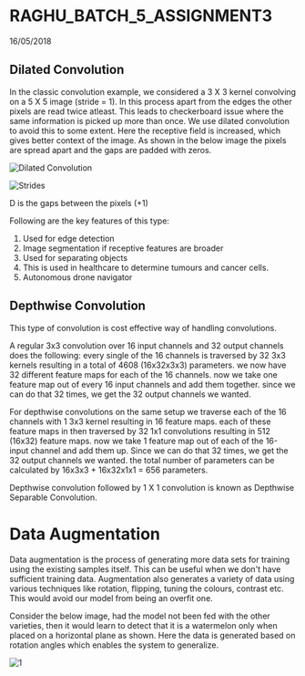 # RAGHU_BATCH_5_ASSIGNMENT3
16/05/2018
## Dilated Convolution

In the classic convolution example, we considered a 3 X 3 kernel convolving on a 5 X 5 image (stride = 1). In this process apart from the edges the other pixels are read twice atleast. This leads to checkerboard issue where the same information is picked up more than once. We use dilated convolution to avoid this to some extent. Here the receptive field is increased, which gives better context of the image. As shown in the below image the pixels are spread apart and the gaps are padded with zeros. 

![Dilated Convolution](https://github.com/vdumoulin/conv_arithmetic/raw/master/gif/dilation.gif)

![Strides](https://raw.githubusercontent.com/hassony2/inria/master/wiki-images/dilated-convolution.png)

D is the gaps between the pixels (+1)

Following are the key features of this type:

1. Used for edge detection
2. Image segmentation if receptive features are broader
3.  Used for separating objects
4.  This is used in healthcare to determine tumours and cancer cells.
5.  Autonomous drone navigator


## Depthwise Convolution

This type of convolution is cost effective way of handling convolutions. 

A regular 3x3 convolution over 16 input channels and 32 output channels does the following: every single of the 16 channels is traversed by 32 3x3 kernels resulting in a total of 4608 (16x32x3x3) parameters. we now have 32 different feature maps for each of the 16 channels. now we take one feature map out of every 16 input channels and add them together. since we can do that 32 times, we get the 32 output channels we wanted.

For depthwise convolutions on the same setup we traverse each of the 16 channels with 1 3x3 kernel resulting in 16 feature maps. each of these feature maps in then traversed by 32 1x1 convolutions resulting in 512 (16x32) feature maps. now we take 1 feature map out of each of the 16-input channel and add them up. Since we can do that 32 times, we get the 32 output channels we wanted. the total number of parameters can be calculated by 16x3x3 + 16x32x1x1 = 656 parameters. 

Depthwise convolution followed by 1 X 1 convolution is known as Depthwise Separable Convolution.


# Data Augmentation 

Data augmentation is the process of generating more data sets for training using the existing samples itself. This can be useful when we don't have sufficient training data. Augmentation also generates a variety of data using various techniques like rotation, flipping, tuning the colours, contrast etc. This would avoid our model from being an overfit one. 

Consider the below image, had the model not been fed with the other varieties, then it would learn to detect that it is a watermelon only when placed on a horizontal plane as shown. 
 Here the data is generated based on rotation angles which enables the system to generalize.

![1](https://cdn-images-1.medium.com/max/1000/1*1FMKI3BuS-ZQFvF4FElxIQ.png)